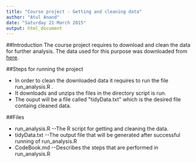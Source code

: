 ```yaml
---
title: "Course project - Getting and cleaning data"
author: "Atul Anand"
date: "Saturday 21 March 2015"
output: html_document
---
```


##Introduction
The course project requires to download and clean the data for further analysis. The data used for this purpose was downloaded from [here](https://d396qusza40orc.cloudfront.net/getdata%2Fprojectfiles%2FUCI%20HAR%20Dataset.zip).

##Steps for running the project

- In order to clean the downloaded data it requires to run the file run_analysis.R .
- It downloads and unzips the files in the directory script is run. 
- The ouput will be a file called "tidyData.txt" which is the desired file containg cleaned data.

##Files

- run_analysis.R --The R script for getting and cleaning the data.
- tidyData.txt --The output file that will be generated after successful running of run_analysis.R
- CodeBook.md --Describes the steps that are performed in run_analysis.R



